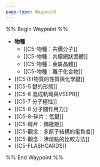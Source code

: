 ```yaml
---
page-type: Waypoint
---
```

%% Begin Waypoint %%
- **物種**
	- [[C5-物種：共價分子]]
	- [[C5-物種：共價網狀固體]]
	- [[C5-物種：金屬晶體]]
	- [[C5-物種：離子化合物]]
- [[C5 (II)物質的性質與化學鍵]]
- [[C5-5 鍵的形態]]
- [[C5-6 混成軌域與VSEPR]]
- [[C5-7 分子極性]]
- [[C5-8 分子間作用力]]
- [[C5-8-碎片：氫鍵]]
- [[C5-碎片：偶極矩]]
- [[C5-觀念：多原子結構的電負度]]
- [[C5-觀念：沸熔點的比較方法]]
- [[C5-FLASHCARDS]]

%% End Waypoint %%